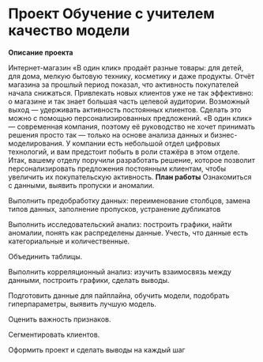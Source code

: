 # Проект Обучение с учителем качество модели
**Описание проекта**

Интернет-магазин «В один клик» продаёт разные товары: для детей, для дома, мелкую бытовую технику, косметику и даже продукты. Отчёт магазина за прошлый период показал, что активность покупателей начала снижаться. Привлекать новых клиентов уже не так эффективно: о магазине и так знает большая часть целевой аудитории. Возможный выход — удерживать активность постоянных клиентов. Сделать это можно с помощью персонализированных предложений. «В один клик» — современная компания, поэтому её руководство не хочет принимать решения просто так — только на основе анализа данных и бизнес-моделирования. У компании есть небольшой отдел цифровых технологий, и вам предстоит побыть в роли стажёра в этом отделе. Итак, вашему отделу поручили разработать решение, которое позволит персонализировать предложения постоянным клиентам, чтобы увеличить их покупательскую активность.
**План работы**
Ознакомиться с данными, выявить пропуски и аномалии.

Выполнить предобработку данных: переименование столбцов, замена типов данных, заполнение пропусков, устранение дубликатов

Выполнить исследовательский анализ: построить графики, найти аномалии, понять как распределены данные. Учесть, что данные есть категориальные и количественные.

Объединить таблицы.

Выполнить корреляционный анализ: изучить взаимосвязь между данными, построить графики, сделать выводы.

Подготовить данные для пайплайна, обучить модели, подобрать гиперпараметры, выявить лучшую модель.

Оценить важность признаков.

Сегментировать клиентов.

Оформить проект и сделать выводы на каждый шаг
